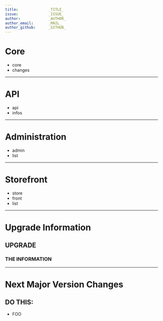 ```yaml
---
title:              _TITLE_
issue:              _ISSUE_
author:             _AUTHOR_
author_email:       _MAIL_
author_github:      _GITHUB_
---
```

# Core
* core
* changes
___
# API
* api
* infos
___
# Administration
* admin
* list
___
# Storefront
* store
* front
* list
___
# Upgrade Information

## UPGRADE
### THE INFORMATION
___
# Next Major Version Changes

## DO THIS:

* FOO
